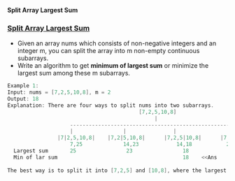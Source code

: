 **Split Array Largest Sum**


### [Split Array Largest Sum](https://leetcode.com/problems/split-array-largest-sum/)
- Given an array nums which consists of non-negative integers and an integer m, you can split the array into m non-empty continuous subarrays.
- Write an algorithm to get **minimum of largest sum** or minimize the largest sum among these m subarrays.
```c
Example 1:
Input: nums = [7,2,5,10,8], m = 2
Output: 18
Explanation: There are four ways to split nums into two subarrays.
                                          [7,2,5,10,8]
                                               |
                    ---------------------------------------------------------
                    |                |               |                     |
                |7|2,5,10,8|    |7,2|5,10,8|      |7,2,5|10,8|      |7,2,5,10|8|  << Splitting into 2 subarrays
                    7,25             14,23            14,18           24,8
  Largest sum       25                23                18              24
  Min of lar sum                                        18    <<Ans
  
The best way is to split it into [7,2,5] and [10,8], where the largest sum among the two subarrays is only 18.
```
